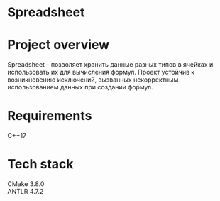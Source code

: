 # Spreadsheet
# Project overview
Spreadsheet - позволяет хранить данные разных типов в ячейках и использовать их для вычисления формул. Проект устойчив к возникновению исключений, вызванных некорректным использованием данных при создании формул.
# Requirements
C++17
# Tech stack
CMake 3.8.0  
ANTLR 4.7.2
